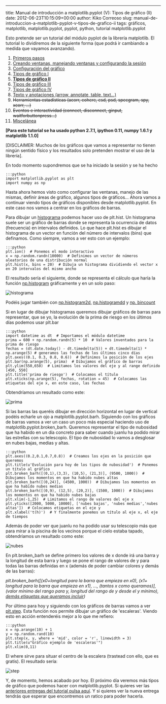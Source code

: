 ---
title: Manual de introducción a matplotlib.pyplot (V): Tipos de gráfico (II)
date: 2012-06-23T10:15:09+00:00
author: Kiko Correoso
slug: manual-de-introduccion-a-matplotlib-pyplot-v-tipos-de-grafico-ii
tags: gráficos, matplotlib, matplotlib.pyplot, pyplot, python, tutorial matplotlib.pyplot

Esto pretende ser un tutorial del módulo pyplot de la librería matplotlib. El tutorial lo dividiremos de la siguiente forma (que podrá ir cambiando a medida que vayamos avanzando).

  1. [Primeros pasos](http://pybonacci.org/2012/05/14/manual-de-introduccion-a-matplotlib-pyplot-i/ "Manual de introducción a matplotlib.pyplot (I): Primeros pasos")
  2. [Creando ventanas, manejando ventanas y configurando la sesión](http://pybonacci.org/2012/05/19/manual-de-introduccion-a-matplotlib-pyplot-ii-creando-y-manejando-ventanas-y-configurando-la-sesion/ "Manual de introducción a matplotlib.pyplot (II): Creando y manejando ventanas y configurando la sesión")
  3. [Configuración del gráfico](http://pybonacci.org/2012/05/25/manual-de-introduccion-a-matplotlib-pyplot-iii-configuracion-del-grafico/ "Manual de introducción a matplotlib.pyplot (III): Configuración del gráfico")
  4. [Tipos de gráfico I](http://pybonacci.org/2012/06/04/manual-de-introduccion-a-matplotlib-pyplot-iv-tipos-de-grafico-i/ "Manual de introducción a matplotlib.pyplot (IV): Tipos de gráfico (I)")
  5. **[Tipos de gráfico II](http://pybonacci.org/2012/06/23/manual-de-introduccion-a-matplotlib-pyplot-v-tipos-de-grafico-ii/ "Manual de introducción a matplotlib.pyplot (V): Tipos de gráfico (II)")**
  6. [Tipos de gráfico III](http://pybonacci.org/2012/07/01/manual-de-introduccion-a-matplotlib-pyplot-vi-tipos-de-grafico-iii/ "Manual de introducción a matplotlib.pyplot (VI): Tipos de gráfico (III)")
  7. [Tipos de gráfico IV](http://pybonacci.org/2012/07/29/manual-de-introduccion-a-matplotlib-pyplot-vii-tipos-de-grafico-iv/ "Manual de introducción a matplotlib.pyplot (VII): Tipos de gráfico (IV)")
  8. [Texto y anotaciones (arrow, annotate, table, text...)](http://pybonacci.org/2012/08/24/manual-de-introduccion-a-matplotlib-pyplot-viii-texto-y-anotaciones/ "Manual de introducción a matplotlib.pyplot (VIII): Texto y anotaciones")
  9. <del>Herramientas estadísticas (acorr, cohere, csd, psd, specgram, spy, xcorr, ...)</del>
 10. <del>Eventos e interactividad (connect, disconnect, ginput, waitforbuttonpress...)</del>
 11. [Miscelánea](http://pybonacci.org/2012/08/30/manual-de-introduccion-a-matplotlib-pyplot-ix-miscelanea/ "Manual de introducción a matplotlib.pyplot (IX): Miscelánea")

**[Para este tutorial se ha usado python 2.7.1, ipython 0.11, numpy 1.6.1 y matplotlib 1.1.0]**

[DISCLAIMER: Muchos de los gráficos que vamos a representar no tienen ningún sentido físico y los resultados solo pretenden mostrar el uso de la librería].

En todo momento supondremos que se ha iniciado la sesión y se ha hecho

    :::python
    import matplotlib.pyplot as plt
    import numpy as np

Hasta ahora hemos visto como configurar las ventanas, manejo de las mismas, definir áreas de gráfico, algunos tipos de gráficos... Ahora vamos a continuar viendo tipos de gráficos disponibles desde matplotlib.pyplot. En este caso nos vamos a centrar en los gráficos de barras.

Para dibujar un [histograma](http://es.wikipedia.org/wiki/Histograma) podemos hacer uso de plt.hist. Un histograma suele ser un gráfico de barras donde se representa la ocurrencia de datos (frecuencia) en intervalos definidos. Lo que hace plt.hist es dibujar el histograma de un vector en función del número de intervalos (bins) que definamos. Como siempre, vamos a ver esto con un ejemplo:

    :::python
    plt.ion()  # Ponemos el modo interactivo
    x = np.random.randn(10000)  # Definimos un vector de números aleatorios de una distribución normal
    plt.hist(x, bins = 20)  # Dibuja un histograma dividiendo el vector x en 20 intervalos del mismo ancho

El resultado sería el siguiente, donde se representa el cálculo que haría la función [np.histogram](http://docs.scipy.org/doc/numpy/reference/generated/numpy.histogram.html) gráficamente y en un solo paso:

![histograma](http://pybonacci.org/images/2012/06/histograma.png)

Podéis jugar también con [np.histogram2d](http://docs.scipy.org/doc/numpy/reference/generated/numpy.histogram2d.html#numpy.histogram2d), [np.histogramdd](http://docs.scipy.org/doc/numpy/reference/generated/numpy.histogramdd.html#numpy.histogramdd) y [np. bincount](http://docs.scipy.org/doc/numpy/reference/generated/numpy.bincount.html#numpy.bincount)

Si en lugar de dibujar histogramas queremos dibujar gráficos de barras para representar, que se yo, la evolución de la prima de riesgo en los últimos días podemos usar plt.bar<!--more-->

    :::python
    import datetime as dt  # Importamos el módulo datetime
    prima = 600 + np.random.randn(5) * 10  # Valores inventados para la prima de riesgo
    fechas = (dt.date.today() - dt.timedelta(5)) + dt.timedelta(1) * np.arange(5) # generamos las fechas de los últimos cinco días
    plt.axes((0.1, 0.3, 0.8, 0.6))  # Definimos la posición de los ejes
    plt.bar(np.arange(5), prima)  # Dibujamos el gráfico de barras
    plt.ylim(550,650)  # Limitamos los valores del eje y al range definido [450, 550]
    plt.title('prima de riesgo')  # Colocamos el título
    plt.xticks(np.arange(5), fechas, rotation = 45)  # Colocamos las etiquetas del eje x, en este caso, las fechas

Obtendríamos un resultado como este:

![prima](http://pybonacci.org/images/2012/06/prima.png)

Si las barras las queréis dibujar en dirección horizontal en lugar de vertical podéis echarle un ojo a matplotlib.pyplot.barh. Siguiendo con los gráficos de barras vamos a ver un caso un poco más especial haciendo uso de matplotlib.pyplot.broken_barh. Queremos representar el tipo de nubosidad que ha habido en un día concreto para saber cuando juanlu ha podido mirar las estrellas con su telescopio. El tipo de nubosidad lo vamos a desglosar en nubes bajas, medias y altas.

    :::python
    plt.axes((0.2,0.1,0.7,0.8))  # Creamos los ejes en la posición que queremos
    plt.title(u'Evolución para hoy de los tipos de nubosidad')  # Ponemos un título al gráfico
    plt.broken_barh([(0,1),(3,3), (10,5), (21,3)], (9500, 1000))  # Dibujamos los momentos en que ha habido nubes altas
    plt.broken_barh([(0,24)], (4500, 1000))  # Dibujamos los momentos en que ha habido nubes medias
    plt.broken_barh([(0,9), (12,5), (20,2)], (1500, 1000))  # Dibujamos los momentos en que ha habido nubes bajas
    plt.xlim(-1,25)  # Limitamos el rango de valores del eje x
    plt.yticks([2000, 5000, 10000], ['nubes bajas', 'nubes medias','nubes altas'])  # Colocamos etiquetas en el eje y
    plt.xlabel('t(h)')  # Y finalmente ponemos un título al eje x, el eje de tiempos

Además de poder ver que juanlu no ha podido usar su telescopio más que para mirar a la piscina de los vecinos porque el cielo estaba tapado, obtendríamos un resultado como este:

![nubes](http://pybonacci.org/images/2012/06/nubes1.png)

En plt.broken_barh se define primero los valores de x donde irá una barra y la longitud de esta barra y luego se pone el rango de valores de y para todas las barras definidas en x (además de poder cambiar colores y demás de las barras):

_plt.broken_barh([(x0+longitud para la barra que empieza en x0), (x1+ longitud para la barra que empieza en x1), ..., (tantos x como queramos)], (valor mínimo del rango para y, longitud del rango de y desde el y mínimo), [demás etiquetas que queramos incluir](http://matplotlib.sourceforge.net/api/pyplot_api.html#matplotlib.pyplot.broken_barh))_

Por último para hoy y siguiendo con los gráficos de barras vamos a ver [plt.step](http://matplotlib.sourceforge.net/api/pyplot_api.html#matplotlib.pyplot.step). Esta función nos permite dibujar un gráfico de 'escaleras'. Viendo esto en acción entenderéis mejor a lo que me refiero:

    :::python
    x = np.arange(10) + 1
    y = np.random.rand(10)
    plt.step(x, y, where = 'mid', color = 'r', linewidth = 3)
    plt.title(u"Gráfico ejemplo de 'escaleras'")
    plt.xlim(0,11)

El where sirve para situar el centro de la escalera (trastead con ello, que es gratis). El resultado sería:

![step](http://pybonacci.org/images/2012/06/step.png)

Y, de momento, hemos acabado por hoy. El próximo día veremos más tipos de gráfico que podemos hacer con matplotlib.pyplot. Si quieres ver las [anteriores entregas del tutorial pulsa aquí](http://pybonacci.org/tag/tutorial-matplotlib-pyplot/). Y si quieres ver la nueva entrega tendrás que esperar que encontremos un ratico para poder hacerla.